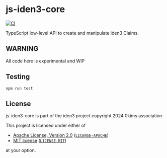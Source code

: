 # js-iden3-core

[![CI](https://github.com/iden3/js-iden3-core/actions/workflows/ci.yaml/badge.svg)](https://github.com/iden3/js-iden3-core/actions/workflows/ci.yaml)

TypeScript low-level API to create and manipulate iden3 Claims.

## WARNING

All code here is experimental and WIP

## Testing

`npm run test`

## License

js-iden3-core is part of the iden3 project copyright 2024 0kims association

This project is licensed under either of

- [Apache License, Version 2.0](https://www.apache.org/licenses/LICENSE-2.0) ([`LICENSE-APACHE`](LICENSE-APACHE))
- [MIT license](https://opensource.org/licenses/MIT) ([`LICENSE-MIT`](LICENSE-MIT))

at your option.

